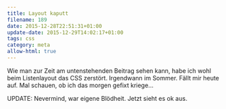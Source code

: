 ```yaml
---
title: Layout kaputt
filename: 189
date: 2015-12-28T22:51:31+01:00
update-date: 2015-12-29T14:02:17+01:00
tags: css
category: meta
allow-html: true
---
```

<p>Wie man zur Zeit am untenstehenden Beitrag sehen kann, habe ich wohl beim Listenlayout das CSS zerstört. Irgendwann im Sommer. Fällt mir heute auf. Mal schauen, ob ich das morgen gefixt kriege...</p>

<p>UPDATE: Nevermind, war eigene Blödheit. Jetzt sieht es ok aus.</p>
